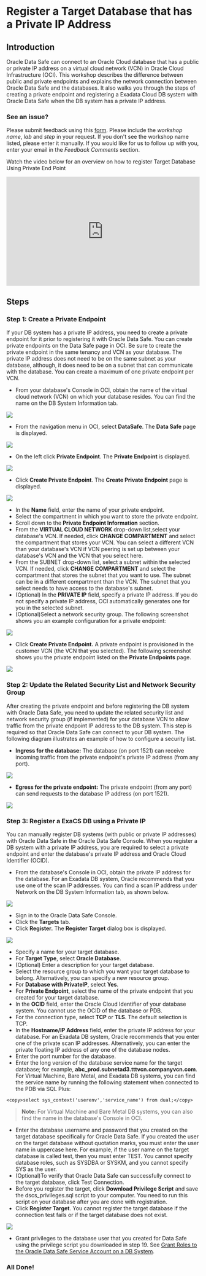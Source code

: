 # Register a Target Database that has a Private IP Address

## Introduction
Oracle Data Safe can connect to an Oracle Cloud database that has a public or private IP address on a virtual cloud network (VCN) in Oracle Cloud Infrastructure (OCI). This workshop describes the difference between public and private endpoints and explains the network connection between Oracle Data Safe and the databases. It also walks you through the steps of creating a private endpoint and registering a Exadata Cloud DB system with Oracle Data Safe when the DB system has a private IP address.

### **See an issue?**
Please submit feedback using this [form](https://apexapps.oracle.com/pls/apex/f?p=133:1:::::P1_FEEDBACK:1). Please include the *workshop name*, *lab* and *step* in your request.  If you don't see the workshop name listed, please enter it manually. If you would like for us to follow up with you, enter your email in the *Feedback Comments* section.

Watch the video below for an overview on how to register Target Database Using Private End Point

<div style="max-width:768px"><div style="position:relative;padding-bottom:56.25%"><iframe id="kaltura_player" src="https://cdnapisec.kaltura.com/p/2171811/sp/217181100/embedIframeJs/uiconf_id/35965902/partner_id/2171811?iframeembed=true&playerId=kaltura_player&entry_id=1_lvgchjas&flashvars[streamerType]=auto&amp;flashvars[localizationCode]=en&amp;flashvars[leadWithHTML5]=true&amp;flashvars[sideBarContainer.plugin]=true&amp;flashvars[sideBarContainer.position]=left&amp;flashvars[sideBarContainer.clickToClose]=true&amp;flashvars[chapters.plugin]=true&amp;flashvars[chapters.layout]=vertical&amp;flashvars[chapters.thumbnailRotator]=false&amp;flashvars[streamSelector.plugin]=true&amp;flashvars[EmbedPlayer.SpinnerTarget]=videoHolder&amp;flashvars[dualScreen.plugin]=true&amp;flashvars[hotspots.plugin]=1&amp;flashvars[Kaltura.addCrossoriginToIframe]=true&amp;&wid=1_hruipd8f" width="768" height="432" allowfullscreen webkitallowfullscreen mozAllowFullScreen allow="autoplay *; fullscreen *; encrypted-media *" sandbox="allow-forms allow-same-origin allow-scripts allow-top-navigation allow-pointer-lock allow-popups allow-modals allow-orientation-lock allow-popups-to-escape-sandbox allow-presentation allow-top-navigation-by-user-activation" frameborder="0" title="Kaltura Player" style="position:absolute;top:0;left:0;width:100%;height:100%"></iframe></div></div>

## Steps

### Step 1: Create a Private Endpoint
If your DB system has a private IP address, you need to create a private endpoint for it prior to registering it with Oracle Data Safe. You can create private endpoints on the Data Safe page in OCI. Be sure to create the private endpoint in the same tenancy and VCN as your database. The private IP address does not need to be on the same subnet as your database, although, it does need to be on a subnet that can communicate with the database. You can create a maximum of one private endpoint per VCN.

- From your database's Console in OCI, obtain the name of the virtual cloud network (VCN) on which your database resides. You can find the name on the DB System Information tab.

![](./images/dbsec/datasafe/register_pe/dbsystem-info.png " ")

- From the navigation menu in OCI, select **DataSafe**. The **Data Safe** page is displayed.

![](./images/dbsec/datasafe/register_pe/login.png " ")

- On the left click **Private Endpoint**. The **Private Endpoint** is displayed.

![](./images/dbsec/datasafe/register_pe/private-endpoint.png " ")

- Click **Create Private Endpoint**. The **Create Private Endpoint** page is displayed.

![](./images/dbsec/datasafe/register_pe/create-pe.png " ")

- In the **Name** field, enter the name of your private endpoint.
- Select the compartment in which you want to store the private endpoint.
- Scroll down to the **Private Endpoint Information** section.
- From the **VIRTUAL CLOUD NETWORK** drop-down list,select your database's VCN. If needed, click **CHANGE COMPARTMENT** and select the compartment that stores your VCN. You can select a different VCN than your database's VCN if VCN peering is set up between your database's VCN and the VCN that you select here.
- From the SUBNET drop-down list, select a subnet within the selected VCN. If needed, click **CHANGE COMPARTMENT** and select the compartment that stores the subnet that you want to use. The subnet can be in a different compartment than the VCN. The subnet that you select needs to have access to the database's subnet.
- (Optional) In the **PRIVATE IP** field, specify a private IP address. If you do not specify a private IP address, OCI automatically generates one for you in the selected subnet.
- (Optional)Select a network security group. The following screenshot shows you an example configuration for a private endpoint:

![](./images/dbsec/datasafe/register_pe/private-endpoint-details.png " ")

- Click **Create Private Endpoint.**
A private endpoint is provisioned in the customer VCN (the VCN that you selected). The following screenshot shows you the private endpoint listed on the **Private Endpoints** page.

![](./images/dbsec/datasafe/register_pe/private-endpoint-view.png " ")

### Step 2: Update the Related Security List and Network Security Group

After creating the private endpoint and before registering the DB system with Oracle Data Safe, you need to update the related security list and network security group (if implemented) for your database VCN to allow traffic from the private endpoint IP address to the DB system. This step is required so that Oracle Data Safe can connect to your DB system. The following diagram illustrates an example of how to configure a security list.

- **Ingress for the database:** The database (on port 1521) can receive incoming traffic from the private endpoint's private IP address (from any port).

![](./images/dbsec/datasafe/register_pe/private-ip-nsg.png " ")

- **Egress for the private endpoint:** The private endpoint (from any port) can send requests to the database IP address (on port 1521).

![](./images/dbsec/datasafe/register_pe/private-ip-nsg2.png " ")

### Step 3: Register a ExaCS DB using a Private IP

You can manually register DB systems (with public or private IP addresses) with Oracle Data Safe in the Oracle Data Safe Console. When you register a DB system with a private IP address, you are required to select a private endpoint and enter the database's private IP address and Oracle Cloud Identifier (OCID).

- From the database's Console in OCI, obtain the private IP address for the database. For an Exadata DB system, Oracle recommends that you use one of the scan IP addresses. You can find a scan IP address under Network on the DB System Information tab, as shown below.

![](./images/dbsec/datasafe/register_pe/exacs-scan-ip.png " ")

- Sign in to the Oracle Data Safe Console.
- Click the **Targets** tab.
- Click **Register.** The **Register Target** dialog box is displayed.

![](./images/dbsec/datasafe/register_pe/register-target.png " ")

- Specify a name for your target database.
- For **Target Type**, select **Oracle Database**.
- (Optional) Enter a description for your target database.
- Select the resource group to which you want your target database to belong. Alternatively, you can specify a new resource group.
- For **Database with PrivateIP**, select **Yes**.
- For **Private Endpoint**, select the name of the private endpoint that you created for your target database.
- In the **OCID** field, enter the Oracle Cloud Identifier of your database system. You cannot use the OCID of the database or PDB.
- For the connection type, select **TCP** or **TLS**. The default selection is TCP.
- In the **Hostname/IP Address** field, enter the private IP address for your database. For an Exadata DB system, Oracle recommends that you enter one of the private scan IP addresses. Alternatively, you can enter the private floating IP address of any one of the database nodes.
- Enter the port number for the database.
- Enter the long version of the database service name for the target database; for example, **abc_prod.subnetad3.tttvcn.companyvcn.com**. For Virtual Machine, Bare Metal, and Exadata DB systems, you can find the service name by running the following statement when connected to the PDB via SQL Plus:

```
<copy>select sys_context('userenv','service_name') from dual;</copy>
```
> **Note:** For Virtual Machine and Bare Metal DB systems, you can also find the name in the database's Console in OCI.

- Enter the database username and password that you created on the target database specifically for Oracle Data Safe. If you created the user on the target database without quotation marks, you must enter the user name in uppercase here. For example, if the user name on the target database is called test, then you must enter TEST.
You cannot specify database roles, such as SYSDBA or SYSKM, and you cannot specify SYS as the user.
- (Optional)To verify that Oracle Data Safe can successfully connect to the target database, click Test Connection.
- Before you register the target, click **Download Privilege Script** and save the dscs_privileges.sql script to your computer. You need to run this script on your database after you are done with registration.
- Click **Register Target**. You cannot register the target database if the connection test fails or if the target database does not exist.

![](./images/dbsec/datasafe/register_pe/target-details.png " ")

- Grant privileges to the database user that you created for Data Safe using the privilege script you downloaded in step 19. See [Grant Roles to the Oracle Data Safe Service Account on a DB System](https://docs.oracle.com/en/cloud/paas/data-safe/udscs/grant-roles-oracle-data-safe-service-account-db-system.html).

### All Done!
